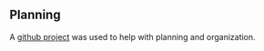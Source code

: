 ## Planning

A [github project](https://github.com/users/aydildv/projects/1) was used to help with planning and organization.
